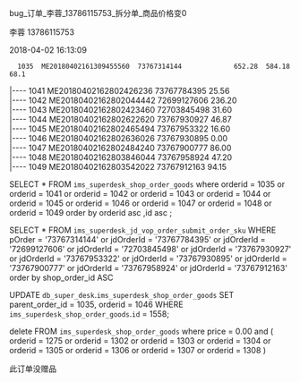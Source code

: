 

bug_订单_李蓉_13786115753_拆分单_商品价格变0

李蓉
13786115753	

2018-04-02
16:13:09	

      1035	ME20180402161309455560	73767314144	            652.28	584.18	68.1
|---- 1041	ME20180402162802426236	73767784395				25.56	
|---- 1042	ME20180402162802044442	72699127606				236.20	
|---- 1043	ME20180402162802423460	72703845498				31.60	
|---- 1044	ME20180402162802622620	73767930927				46.87	
|---- 1045	ME20180402162802465494	73767953322				16.60	
|---- 1046	ME20180402162802636026	73767930895				0.00	
|---- 1047	ME20180402162802484240	73767900777				86.00	
|---- 1048	ME20180402162803846044	73767958924				47.20	
|---- 1049	ME20180402162803542022	73767912163				94.15	



SELECT *
FROM `ims_superdesk_shop_order_goods`
where      orderid  = 1035
        or orderid  = 1041
        or orderid  = 1042
        or orderid  = 1043
        or orderid  = 1044
        or orderid  = 1045
        or orderid  = 1046
        or orderid  = 1047
        or orderid  = 1048
        or orderid  = 1049
order by orderid asc ,id asc
;

SELECT *
FROM `ims_superdesk_jd_vop_order_submit_order_sku`
WHERE         pOrder = '73767314144'
        or jdOrderId = '73767784395'
        or jdOrderId = '72699127606'
        or jdOrderId = '72703845498'
        or jdOrderId = '73767930927'
        or jdOrderId = '73767953322'
        or jdOrderId = '73767930895'
        or jdOrderId = '73767900777'
        or jdOrderId = '73767958924'
        or jdOrderId = '73767912163'
order by shop_order_id ASC



UPDATE `db_super_desk`.`ims_superdesk_shop_order_goods` 
SET 
    parent_order_id = 1035,
    orderid = 1046
WHERE `ims_superdesk_shop_order_goods`.`id` = 1558;
		

delete FROM `ims_superdesk_shop_order_goods`
where price = 0.00 and (
                 orderid  = 1275
              or orderid  = 1302
              or orderid  = 1303
              or orderid  = 1304
              or orderid  = 1305
              or orderid  = 1306
              or orderid  = 1307
              or orderid  = 1308
)


此订单没赠品